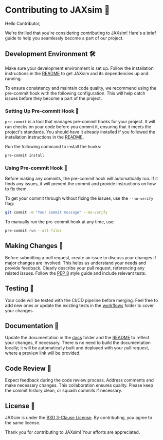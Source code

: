 # Contributing to JAXsim :rocket:

Hello Contributor,

We're thrilled that you're considering contributing to JAXsim!
Here's a brief guide to help you seamlessly become a part of our project.

## Development Environment :hammer_and_wrench:

Make sure your development environment is set up.
Follow the installation instructions in the [README](./README.md) to get JAXsim and its dependencies up and running.

To ensure consistency and maintain code quality, we recommend using the pre-commit hook with the following configuration.
This will help catch issues before they become a part of the project.

### Setting Up Pre-commit Hook :fishing_pole_and_fish:

`pre-commit` is a tool that manages pre-commit hooks for your project.
It will run checks on your code before you commit it, ensuring that it meets the project's standards.
You should have it already installed if you followed the installation instructions in the [README](./README.md).

Run the following command to install the hooks:

```bash
pre-commit install
```

### Using Pre-commit Hook :vertical_traffic_light:

Before making any commits, the pre-commit hook will automatically run.
If it finds any issues, it will prevent the commit and provide instructions on how to fix them.

To get your commit through without fixing the issues, use the `--no-verify` flag:

```bash
git commit -m "Your commit message" --no-verify
```

To manually run the pre-commit hook at any time, use:

```bash
pre-commit run --all-files
```

## Making Changes :construction:

Before submitting a pull request, create an issue to discuss your changes if major changes are involved.
This helps us understand your needs and provide feedback.
Clearly describe your pull request, referencing any related issues.
Follow the [PEP 8](https://peps.python.org/pep-0008/) style guide and include relevant tests.

## Testing :test_tube:

Your code will be tested with the CI/CD pipeline before merging.
Feel free to add new ones or update the existing tests in the [workflows](./github/workflows) folder to cover your changes.

## Documentation :book:

Update the documentation in the [docs](./docs) folder and the [README](./README.md) to reflect your changes, if necessary.
There is no need to build the documentation locally; it will be automatically built and deployed with your pull request, where a preview link will be provided.

## Code Review :eyes:

Expect feedback during the code review process.
Address comments and make necessary changes.
This collaboration ensures quality.
Please keep the commit history clean, or squash commits if necessary.

## License :scroll:

JAXsim is under the [BSD 3-Clause License](./LICENSE).
By contributing, you agree to the same license.

Thank you for contributing to JAXsim! Your efforts are appreciated.
